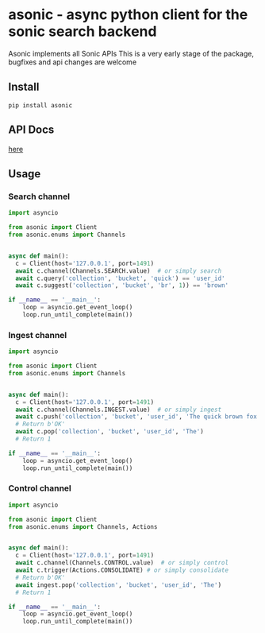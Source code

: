 # asonic - async python client for the sonic search backend
Asonic implements all Sonic APIs
This is a very early stage of the package, bugfixes and api changes are welcome

## Install
`pip install asonic`

## API Docs
[here](https://asonic.readthedocs.io/en/latest/asonic.html#module-asonic.client)

## Usage
### Search channel
```python
import asyncio

from asonic import Client
from asonic.enums import Channels


async def main():
  c = Client(host='127.0.0.1', port=1491)
  await c.channel(Channels.SEARCH.value)  # or simply search
  await c.query('collection', 'bucket', 'quick') == 'user_id'
  await c.suggest('collection', 'bucket', 'br', 1)) == 'brown'

if __name__ == '__main__':
    loop = asyncio.get_event_loop()
    loop.run_until_complete(main())
```

### Ingest channel

```python
import asyncio

from asonic import Client
from asonic.enums import Channels


async def main():
  c = Client(host='127.0.0.1', port=1491)
  await c.channel(Channels.INGEST.value)  # or simply ingest
  await c.push('collection', 'bucket', 'user_id', 'The quick brown fox jumps over the lazy dog')
  # Return b'OK'
  await c.pop('collection', 'bucket', 'user_id', 'The')
  # Return 1

if __name__ == '__main__':
    loop = asyncio.get_event_loop()
    loop.run_until_complete(main())
```


### Control channel

```python
import asyncio

from asonic import Client
from asonic.enums import Channels, Actions


async def main():
  c = Client(host='127.0.0.1', port=1491)
  await c.channel(Channels.CONTROL.value)  # or simply control
  await c.trigger(Actions.CONSOLIDATE) # or simply consolidate
  # Return b'OK'
  await ingest.pop('collection', 'bucket', 'user_id', 'The')
  # Return 1

if __name__ == '__main__':
    loop = asyncio.get_event_loop()
    loop.run_until_complete(main())
```
